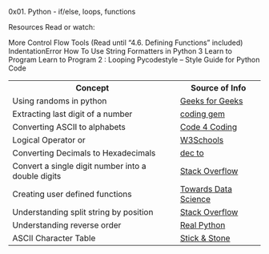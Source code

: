 0x01. Python - if/else, loops, functions

Resources
Read or watch:

More Control Flow Tools (Read until “4.6. Defining Functions” included)
IndentationError
How To Use String Formatters in Python 3
Learn to Program
Learn to Program 2 : Looping
Pycodestyle – Style Guide for Python Code

<table>
  <tr>
    <th> Concept </th>
    <th> Source of Info </th>
  </tr>
  
  <tr>
    <td> Using randoms in python </td>
    <td> <a href="https://www.geeksforgeeks.org/python-random-module/"> Geeks for Geeks </a> </td>
  </tr>
  
  <tr>
    <td> Extracting last digit of a number</td>
    <td> <a href="https://www.codingem.com/python-how-to-get-the-last-digit-of-a-number/"> coding gem </a> </td>
  </tr>
  
  <tr>
    <td> Converting ASCII to alphabets </td>
    <td> <a href="https://code4coding.com/python-program-for-display-all-alphabets-using-ascii-value/"> Code 4 Coding </a></td>
  </tr>
  
  <tr>
    <td> Logical Operator or </td>
    <td> <a href="https://www.w3schools.com/python/python_operators.asp"> W3Schools </a> </td>
  </tr>
  
  <tr>
    <td> Converting Decimals to Hexadecimals</td>
    <td><a href="https://dev.to/days_64/python-hex-function-convert-decimal-to-hexadecimal-33am"> dec to </a></td>
  </tr>
  
  <tr>
    <td>Convert a single digit number into a double digits </td>
    <td> <a href="https://stackoverflow.com/questions/3505831/in-python-how-do-i-convert-a-single-digit-number-into-a-double-digits-string"> Stack Overflow </a> </td>
  </tr>
  
  <tr>
    <td> Creating user defined functions </td>
    <td> <a href="https://towardsdatascience.com/how-to-create-user-defined-functions-in-python-e5a529386534"> Towards Data Science </a> </td>
  </tr>
  
  <tr>
    <td> Understanding split string by position </td>
    <td><a href="https://stackoverflow.com/questions/46766530/python-split-a-string-by-the-position-of-a-character"> Stack Overflow</a></td>
  </tr>
  
  <tr>
    <td> Understanding reverse order</td>
    <td><a href="https://realpython.com/python-range/#:~:text=But%20Python%20does%20have%20a,the%20integers%20in%20reverse%20order.&text=range()%20makes%20it%20possible,a%20sequence%20in%20reverse%20order."> Real Python </a></td>
  </tr>
  
  <tr>
    <td>ASCII Character Table </td>
    <td><a href="http://sticksandstones.kstrom.com/appen.html">Stick & Stone </a></td>
  </tr>
  
  </table>
